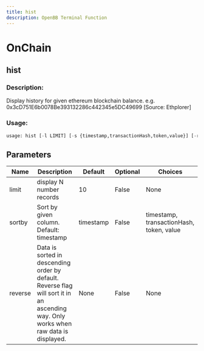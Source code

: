 ```yaml
---
title: hist
description: OpenBB Terminal Function
---
```


# OnChain

## hist

### Description: 

Display history for given ethereum blockchain balance. e.g. 0x3cD751E6b0078Be393132286c442345e5DC49699 [Source: Ethplorer]

### Usage: 
```python
usage: hist [-l LIMIT] [-s {timestamp,transactionHash,token,value}] [-r]
```

## Parameters

| Name | Description | Default | Optional | Choices |
| ---- | ----------- | ------- | -------- | ------- |
| limit | display N number records | 10 | False | None |
| sortby | Sort by given column. Default: timestamp | timestamp | False | timestamp, transactionHash, token, value |
| reverse | Data is sorted in descending order by default. Reverse flag will sort it in an ascending way. Only works when raw data is displayed. | None | False | None |


